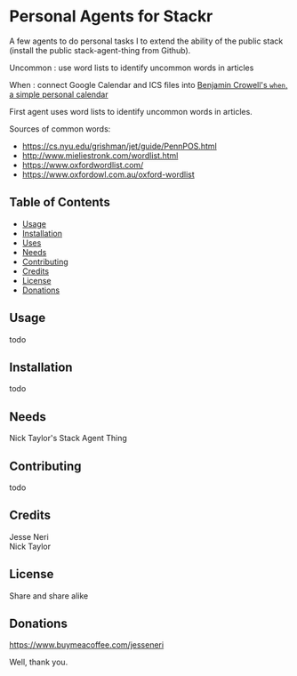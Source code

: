 # Personal Agents for Stackr

A few agents to do personal tasks I to extend the ability of the public stack (install the public stack-agent-thing from Github).  

Uncommon
: use word lists to identify uncommon words in articles

When
: connect Google Calendar and ICS files into [Benjamin Crowell's `when`, a simple personal calendar](http://lightandmatter.com/when/when.html)


First agent uses word lists to identify uncommon words in articles.  

Sources of common words:  

* https://cs.nyu.edu/grishman/jet/guide/PennPOS.html
* http://www.mieliestronk.com/wordlist.html
* https://www.oxfordwordlist.com/
* https://www.oxfordowl.com.au/oxford-wordlist

## Table of Contents 

* [Usage](#usage) 
* [Installation](#installation) 
* [Uses](#uses) 
* [Needs](#needs) 
* [Contributing](#contributing) 
* [Credits](#credits) 
* [License](#license) 
* [Donations](#donations) 

## Usage

todo

## Installation

todo

## Needs

Nick Taylor's Stack Agent Thing


## Contributing

todo

## Credits

Jesse Neri  
Nick Taylor

## License

Share and share alike

## Donations

https://www.buymeacoffee.com/jesseneri

Well, thank you.

